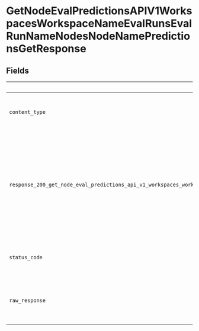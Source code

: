 # GetNodeEvalPredictionsAPIV1WorkspacesWorkspaceNameEvalRunsEvalRunNameNodesNodeNamePredictionsGetResponse


## Fields

| Field                                                                                                                                                                                                                                                                                              | Type                                                                                                                                                                                                                                                                                               | Required                                                                                                                                                                                                                                                                                           | Description                                                                                                                                                                                                                                                                                        |
| -------------------------------------------------------------------------------------------------------------------------------------------------------------------------------------------------------------------------------------------------------------------------------------------------- | -------------------------------------------------------------------------------------------------------------------------------------------------------------------------------------------------------------------------------------------------------------------------------------------------- | -------------------------------------------------------------------------------------------------------------------------------------------------------------------------------------------------------------------------------------------------------------------------------------------------- | -------------------------------------------------------------------------------------------------------------------------------------------------------------------------------------------------------------------------------------------------------------------------------------------------- |
| `content_type`                                                                                                                                                                                                                                                                                     | *str*                                                                                                                                                                                                                                                                                              | :heavy_check_mark:                                                                                                                                                                                                                                                                                 | HTTP response content type for this operation                                                                                                                                                                                                                                                      |
| `response_200_get_node_eval_predictions_api_v1_workspaces_workspace_name_eval_runs_eval_run_name_nodes_node_name_predictions_get`                                                                                                                                                                  | [Optional[Union[components.EvalPredictionsResponse, str]]](../../models/operations/getnodeevalpredictionsapiv1workspacesworkspacenameevalrunsevalrunnamenodesnodenamepredictionsgetresponse200getnodeevalpredictionsapiv1workspacesworkspacenameevalrunsevalrunnamenodesnodenamepredictionsget.md) | :heavy_minus_sign:                                                                                                                                                                                                                                                                                 | These are the predicted answers for the node you chose. If you added 'text/csv' in the `accept` header, they're returned as a CSV file.                                                                                                                                                            |
| `status_code`                                                                                                                                                                                                                                                                                      | *int*                                                                                                                                                                                                                                                                                              | :heavy_check_mark:                                                                                                                                                                                                                                                                                 | HTTP response status code for this operation                                                                                                                                                                                                                                                       |
| `raw_response`                                                                                                                                                                                                                                                                                     | [requests.Response](https://requests.readthedocs.io/en/latest/api/#requests.Response)                                                                                                                                                                                                              | :heavy_minus_sign:                                                                                                                                                                                                                                                                                 | Raw HTTP response; suitable for custom response parsing                                                                                                                                                                                                                                            |